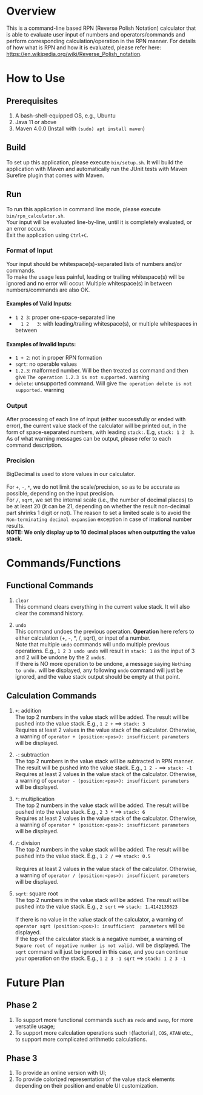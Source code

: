# Overview
This is a command-line based RPN (Reverse Polish Notation) calculator that is able to evaluate user input of numbers 
and operators/commands and perform corresponding calculation/operation in the RPN manner. For details of how what is RPN
and how it is evaluated, please refer here: https://en.wikipedia.org/wiki/Reverse_Polish_notation.

# How to Use
## Prerequisites
1. A bash-shell-equipped OS, e.g., Ubuntu
2. Java 11 or above
3. Maven 4.0.0 (Install with ```(sudo) apt install maven```)

## Build
To set up this application, please execute ```bin/setup.sh```. It will build the application with Maven and 
automatically run the JUnit tests with Maven Surefire plugin that comes with Maven.

## Run
To run this application in command line mode, please execute ```bin/rpn_calculator.sh```.<br>
Your input will be evaluated line-by-line, until it is completely evaluated, or an error occurs.<br>
Exit the application using ```Ctrl+C```.

### Format of Input
Your input should be whitespace(s)-separated lists of numbers and/or commands. <br>
To make the usage less painful, leading or trailing whitespace(s) will be ignored and no error will occur. Multiple 
whitespace(s) in between numbers/commands are also OK. <br>

#### Examples of Valid Inputs:
- ```1 2 3```: proper one-space-separated line
- ```   1 2   3 ```: with leading/trailing whitespace(s), or multiple whitespaces in between

#### Examples of Invalid Inputs:  
- ```1 + 2```: not in proper RPN formation
- ```sqrt```: no operable values
- ```1.2.3```: malformed number. Will be then treated as command and then give ```The operation 1.2.3 is not supported.``` 
warning
- ```delete```: unsupported command. Will give ```The operation delete is not supported.``` warning

### Output
After processing of each line of input (either successfully or ended with error), the current value stack of the 
calculator will be printed out, in the form of space-separated numbers, with leading ```stack:```. E.g, ```stack: 1 2 
3```. <br>
As of what warning messages can be output, please refer to each command description.

### Precision
BigDecimal is used to store values in our calculator. <br><br>
For ```+```, ```-```, ```*```, we do not limit the scale/precision, so as to be accurate as possible, depending on the 
input precision.<br>
For ```/```, ```sqrt```, we set the internal scale (i.e., the number of decimal places) to be at least 20 (it can be 21,
depending on whether the result non-decimal part shrinks 1 digit or not). The reason to set a limited scale is to avoid
the ```Non-terminating decimal expansion``` exception in case of irrational number results.<br>
**NOTE: We only display up to 10 decimal places when outputting the value stack.**

# Commands/Functions
## Functional Commands
1. ```clear``` <br>
This command clears everything in the current value stack. It will also clear the command history.

2. ```undo``` <br>
This command undoes the previous operation. **Operation** here refers to either calculation (+, -, *, /, sqrt), or 
input of a number.<br>
Note that multiple ```undo``` commands will undo multiple previous operations. E.g., ```1 2 3 undo undo``` will result 
in ```stack: 1``` as the input of 3 and 2 will be undone by the 2 ```undo```s.<br>
If there is NO more operation to be undone, a message saying ```Nothing to undo.``` will be displayed, any following 
```undo``` command will just be ignored, and the value stack output should be empty at that point.

## Calculation Commands
1. ```+```: addition <br>
The top 2 numbers in the value stack will be added. The result will be pushed into the value stack. E.g., ```1 2 +``` 
==> ```stack: 3``` <br>
Requires at least 2 values in the value stack of the calculator. Otherwise, a warning of ```operator + (position:<pos>):
 insufficient parameters``` will be displayed.<br>

2. ```-```: subtraction <br>
The top 2 numbers in the value stack will be subtracted in RPN manner. The result will be pushed into the value stack. 
E.g., ```1 2 -``` ==> ```stack: -1``` <br>
Requires at least 2 values in the value stack of the calculator. Otherwise, a warning of ```operator - (position:<pos>):
 insufficient parameters``` will be displayed.<br>

3. ```*```: multiplication <br>
The top 2 numbers in the value stack will be added. The result will be pushed into the value stack. E.g., ```2 3 *``` 
==> ```stack: 6``` <br>
Requires at least 2 values in the value stack of the calculator. Otherwise, a warning of ```operator * (position:<pos>):
 insufficient parameters``` will be displayed.<br>

4. ```/```: division <br>
The top 2 numbers in the value stack will be added. The result will be pushed into the value stack. E.g., ```1 2 /``` 
==> ```stack: 0.5``` <br><br>
Requires at least 2 values in the value stack of the calculator. Otherwise, a warning of ```operator / (position:<pos>):
 insufficient parameters``` will be displayed.<br>

5. ```sqrt```: square root <br>
The top 2 numbers in the value stack will be added. The result will be pushed into the value stack. E.g., ```2 sqrt``` 
==> ```stack: 1.4142135623``` <br><br>
If there is no value in the value stack of the calculator, a warning of ```operator sqrt (position:<pos>): insufficient 
parameters``` will be displayed. <br>
If the top of the calculator stack is a negative number, a warning of ```Square root of negative number is not valid.```
 will be displayed. The ```sqrt``` command will just be ignored in this case, and you can continue your operation on the
 stack. E.g., ```1 2 3 -1 sqrt``` ==> ```stack: 1 2 3 -1```<br>

# Future Plan
## Phase 2
1. To support more functional commands such as ```redo``` and ```swap```, for more versatile usage;<br>
2. To support more calculation operations such ```!```(factorial), ```COS```, ```ATAN``` etc., to support more 
complicated arithmetic calculations.

## Phase 3
1. To provide an online version with UI;<br>
2. To provide colorized representation of the value stack elements depending on their position and enable UI 
customization.
